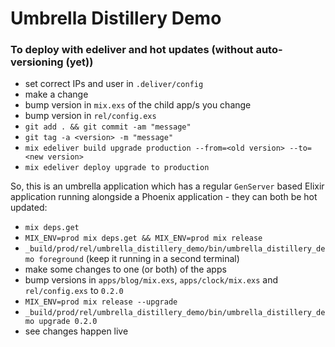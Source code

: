 # Umbrella Distillery Demo

### To deploy with edeliver and hot updates (without auto-versioning (yet))

- set correct IPs and user in `.deliver/config`
- make a change
- bump version in `mix.exs` of the child app/s you change
- bump version in `rel/config.exs`
- `git add . && git commit -am "message"`
- `git tag -a <version> -m "message"`
- `mix edeliver build upgrade production --from=<old version> --to=<new version>`
- `mix edeliver deploy upgrade to production`

So, this is an umbrella application which has a regular `GenServer` based Elixir application running alongside a Phoenix application - they can both be hot updated:

- `mix deps.get`
- `MIX_ENV=prod mix deps.get && MIX_ENV=prod mix release`
- `_build/prod/rel/umbrella_distillery_demo/bin/umbrella_distillery_demo foreground` (keep it running in a second terminal)
- make some changes to one (or both) of the apps
- bump versions in `apps/blog/mix.exs`, `apps/clock/mix.exs` and `rel/config.exs` to `0.2.0`
- `MIX_ENV=prod mix release --upgrade`
- `_build/prod/rel/umbrella_distillery_demo/bin/umbrella_distillery_demo upgrade 0.2.0`
- see changes happen live
